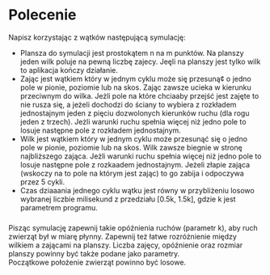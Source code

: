 # Polecenie
Napisz korzystając z wątków następującą symulację:
* Plansza do symulacji jest prostokątem n na m punktów. Na planszy jeden wilk poluje na pewną liczbę zajecy. Jeęli na planszy jest tylko wilk to aplikacja kończy działanie.
* Zając jest wątkiem który w jednym cyklu może się przesuną¢ o jedno pole w pionie, poziomie lub na skos. Zając zawsze ucieka w kierunku przeciwnym do wilka. Jeżli pole na które chciaaby przejść jest zajęte to nie rusza
    się, a jeżeli dochodzi do ściany to wybiera z rozkładem jednostajnym jeden z pięciu dozwolonych kierunków ruchu
    (dla rogu jeden z trzech). Jeżli warunki ruchu spełnia więcej niż jedno pole to losuje następne pole z rozkładem
    jednostajnym.
* Wilk jest wątkiem który w jednym cyklu może przesunąć się o jedno pole w pionie, poziomie lub na skos. Wilk
    zawsze biegnie w stronę najbliższego zająca. Jeżli warunki ruchu spełnia więcej niż jedno pole to losuje następne
    pole z rozkaadem jednostajnym. Jeżeli złapie zająca (wskoczy na to pole na którym jest zając) to go zabija i
    odpoczywa przez 5 cykli.
* Czas dziaaania jednego cyklu wątku jest równy w przybliżeniu losowo wybranej liczbie milisekund
    z przedziału [0.5k, 1.5k], gdzie k jest parametrem programu.
#####
Pisząc symulację zapewnij takie opóźnienia ruchów (parametr k), aby ruch zwierząt był w miarę płynny. Zapewnij też
łatwe rozróżnienie między wilkiem a zającami na planszy. Liczba zajęcy, opóźnienie oraz rozmiar planszy powinny być
także podane jako parametry.</br>
Początkowe położenie zwierząt powinno być losowe. 

